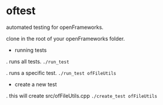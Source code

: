 oftest
======

automated testing for openFrameworks.

clone in the root of your openFrameworks folder.

- running tests

. runs all tests. 
``` ./run_test ```

. runs a specific test.
``` ./run_test ofFileUtils ```

- create a new test

. this will create src/ofFileUtils.cpp
``` ./create_test ofFileUtils  ```

